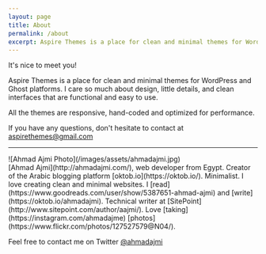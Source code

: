 ```yaml
---
layout: page
title: About
permalink: /about
excerpt: Aspire Themes is a place for clean and minimal themes for WordPress and Ghost platforms. I care so much about design, little details, and clean interfaces that are functional and easy to use.
---
```


It's nice to meet you!

Aspire Themes is a place for clean and minimal themes for WordPress and Ghost platforms. I care so much about design, little details, and clean interfaces that are functional and easy to use.

All the themes are responsive, hand-coded and optimized for performance.

If you have any questions, don't hesitate to contact at [aspirethemes@gmail.com](mailto:aspirethemes@gmail.com)

---

<div class="row" markdown='1'>
  <div class="column medium-3 large-3 border-less-image-wrap" markdown='1'>
  ![Ahmad Ajmi Photo](/images/assets/ahmadajmi.jpg)
  </div>
  <div class="column medium-9 large-9" markdown='1'>
  [Ahmad Ajmi](http://ahmadajmi.com/), web developer from Egypt. Creator of the Arabic blogging platform [oktob.io](https://oktob.io/). Minimalist. I love creating clean and minimal websites. I [read](https://www.goodreads.com/user/show/5387651-ahmad-ajmi) and [write](https://oktob.io/ahmadajmi). Technical writer at [SitePoint](http://www.sitepoint.com/author/aajmi/). Love [taking](https://instagram.com/ahmadajme) [photos](https://www.flickr.com/photos/127527579@N04/).

  Feel free to contact me on Twitter [@ahmadajmi](https://twitter.com/ahmadajmi)
  </div>
</div>